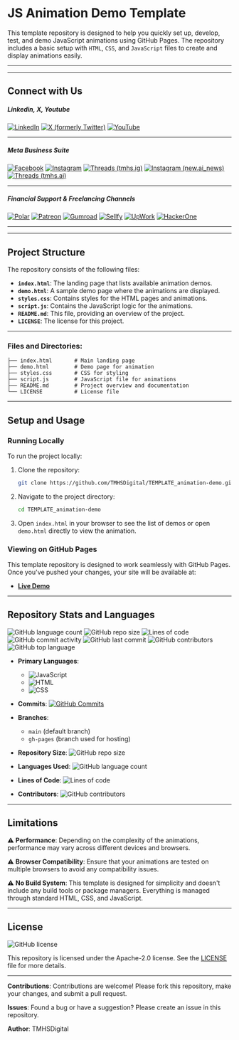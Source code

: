 # JS Animation Demo Template

This template repository is designed to help you quickly set up, develop, test, and demo JavaScript animations using GitHub Pages. The repository includes a basic setup with `HTML`, `CSS`, and `JavaScript` files to create and display animations easily.

---

---

## Connect with Us

##### _Linkedin, X, Youtube_

[![LinkedIn](https://img.shields.io/badge/-LinkedIn-0A66C2?style=for-the-badge&logo=linkedin&logoColor=white)](https://www.linkedin.com/company/tm-hospitality-strategies/?viewAsMember=true)
[![X (formerly Twitter)](https://img.shields.io/badge/-X-1DA1F2?style=for-the-badge&logo=twitter&logoColor=white)](https://x.com/TMHS_X)
[![YouTube](https://img.shields.io/badge/-YouTube-FF0000?style=for-the-badge&logo=youtube&logoColor=white)](https://www.youtube.com/channel/UCeA22MjbnroVywVLC6z8oug)

---

##### _Meta Business Suite_

[![Facebook](https://img.shields.io/badge/-Facebook-1877F2?style=for-the-badge&logo=facebook&logoColor=white)](https://www.facebook.com/profile.php?viewas=100000686899395&id=100071356407115)
[![Instagram](https://img.shields.io/badge/-Instagram-E4405F?style=for-the-badge&logo=instagram&logoColor=white)](https://www.instagram.com/tmhs.ig/)
[![Threads (tmhs.ig)](https://img.shields.io/badge/-Threads-000000?style=for-the-badge&logo=threads&logoColor=white)](https://www.instagram.com/new.tmhs.ai/tagram.com/new.tmhs.ig/)
[![Instagram (new.ai_news)](https://img.shields.io/badge/-Instagram-E4405F?style=for-the-badge&logo=instagram&logoColor=white)](https://www.instagram.com/new.ai_news/)
[![Threads (tmhs.ai)](https://img.shields.io/badge/-Threads-000000?style=for-the-badge&logo=threads&logoColor=white)](https://www.instagram.com/new.tmhs.ai/tagram.com/new.ai_news/)

---

##### _Financial Support & Freelancing Channels_

[![Polar](https://img.shields.io/badge/-Polar-000000?style=for-the-badge&logo=polar&logoColor=white)](https://polar.sh/tmhs/)
[![Patreon](https://img.shields.io/badge/-Patreon-F96854?style=for-the-badge&logo=patreon&logoColor=white)](https://patreon.com/_TMHS?utm_medium=unknown&utm_source=join_link&utm_campaign=creatorshare_creator&utm_content=copyLink)
[![Gumroad](https://img.shields.io/badge/-Gumroad-36A9AE?style=for-the-badge&logo=gumroad&logoColor=white)](https://tmhs.gumroad.com/?_gl=1*rf0zv7*_ga*NjA2NzYzNjg3LjE3MjI3NTI1NDY.*_ga_6LJN6D94N6*MTcyMzMwNzMwNi43LjEuMTcyMzMwNzMxNC4wLjAuMA..)
[![Sellfy](https://img.shields.io/badge/-Sellfy-21B352?style=for-the-badge&logo=sellfy&logoColor=white)](https://sellfy.com/user/dashboard)
[![UpWork](https://img.shields.io/badge/-UpWork-6FDA44?style=for-the-badge&logo=upwork&logoColor=white)](https://www.upwork.com/freelancers/~012e044fe86618cf64?viewMode=1)
[![HackerOne](https://img.shields.io/badge/-HackerOne-494EED?style=for-the-badge&logo=hackerone&logoColor=white)](https://hackerone.com/tmhs)

---

---

## Project Structure

The repository consists of the following files:

- **`index.html`**: The landing page that lists available animation demos.
- **`demo.html`**: A sample demo page where the animations are displayed.
- **`styles.css`**: Contains styles for the HTML pages and animations.
- **`script.js`**: Contains the JavaScript logic for the animations.
- **`README.md`**: This file, providing an overview of the project.
- **`LICENSE`**: The license for this project.

---

### Files and Directories:

```plaintext
├── index.html       # Main landing page
├── demo.html        # Demo page for animation
├── styles.css       # CSS for styling
├── script.js        # JavaScript file for animations
├── README.md        # Project overview and documentation
└── LICENSE          # License file
```

---

## Setup and Usage

### Running Locally

To run the project locally:

1. Clone the repository:
   ```bash
   git clone https://github.com/TMHSDigital/TEMPLATE_animation-demo.git
   ```
2. Navigate to the project directory:
   ```bash
   cd TEMPLATE_animation-demo
   ```
3. Open `index.html` in your browser to see the list of demos or open `demo.html` directly to view the animation.

### Viewing on GitHub Pages

This template repository is designed to work seamlessly with GitHub Pages. Once you've pushed your changes, your site will be available at:

- **[Live Demo](https://yourusername.github.io/TEMPLATE_animation-demo/)**

---

## Repository Stats and Languages

![GitHub language count](https://img.shields.io/github/languages/count/TMHSDigital/TEMPLATE_animation-demo)
![GitHub repo size](https://img.shields.io/github/repo-size/TMHSDigital/TEMPLATE_animation-demo)
![Lines of code](https://img.shields.io/tokei/lines/github/TMHSDigital/TEMPLATE_animation-demo)
![GitHub commit activity](https://img.shields.io/github/commit-activity/m/TMHSDigital/TEMPLATE_animation-demo)
![GitHub last commit](https://img.shields.io/github/last-commit/TMHSDigital/TEMPLATE_animation-demo)
![GitHub contributors](https://img.shields.io/github/contributors/TMHSDigital/TEMPLATE_animation-demo)
![GitHub top language](https://img.shields.io/github/languages/top/TMHSDigital/TEMPLATE_animation-demo)

- **Primary Languages**:
  - ![JavaScript](https://img.shields.io/badge/JavaScript-70%25-yellow)
  - ![HTML](https://img.shields.io/badge/HTML-20%25-orange)
  - ![CSS](https://img.shields.io/badge/CSS-10%25-blue)

- **Commits**: [![GitHub Commits](https://img.shields.io/github/commit-activity/m/TMHSDigital/TEMPLATE_animation-demo)](https://github.com/TMHSDigital/TEMPLATE_animation-demo/commits/main)

- **Branches**:
  - `main` (default branch)
  - `gh-pages` (branch used for hosting)

- **Repository Size**: ![GitHub repo size](https://img.shields.io/github/repo-size/TMHSDigital/TEMPLATE_animation-demo)

- **Languages Used**: ![GitHub language count](https://img.shields.io/github/languages/count/TMHSDigital/TEMPLATE_animation-demo)

- **Lines of Code**: ![Lines of code](https://img.shields.io/tokei/lines/github/TMHSDigital/TEMPLATE_animation-demo)

- **Contributors**: ![GitHub contributors](https://img.shields.io/github/contributors/TMHSDigital/TEMPLATE_animation-demo)

---

## Limitations

⚠️ **Performance**: Depending on the complexity of the animations, performance may vary across different devices and browsers.

⚠️ **Browser Compatibility**: Ensure that your animations are tested on multiple browsers to avoid any compatibility issues.

⚠️ **No Build System**: This template is designed for simplicity and doesn't include any build tools or package managers. Everything is managed through standard HTML, CSS, and JavaScript.

---

## License

![GitHub license](https://img.shields.io/github/license/TMHSDigital/TEMPLATE_animation-demo)

This repository is licensed under the Apache-2.0 license. See the [LICENSE](LICENSE) file for more details.

---

**Contributions**: Contributions are welcome! Please fork this repository, make your changes, and submit a pull request.

**Issues**: Found a bug or have a suggestion? Please create an issue in this repository.

**Author**: TMHSDigital

